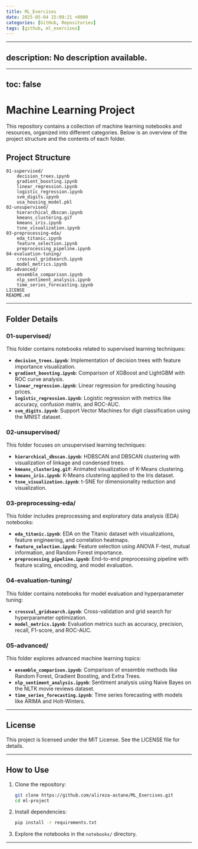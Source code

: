 ```yaml
---
title: ML_Exercises
date: 2025-05-04 15:09:21 +0000
categories: [GitHub, Repositories]
tags: [github, ml_exercises]
---
```


---
description: No description available.
---
---
toc: false
---

# Machine Learning Project

This repository contains a collection of machine learning notebooks and resources, organized into different categories. Below is an overview of the project structure and the contents of each folder.

## Project Structure

```
01-supervised/
    decision_trees.ipynb
    gradient_boosting.ipynb
    linear_regression.ipynb
    logistic_regression.ipynb
    svm_digits.ipynb
    usa_housing_model.pkl
02-unsupervised/
    hierarchical_dbscan.ipynb
    kmeans_clustering.gif
    kmeans_iris.ipynb
    tsne_visualization.ipynb
03-preprocessing-eda/
    eda_titanic.ipynb
    feature_selection.ipynb
    preprocessing_pipeline.ipynb
04-evaluation-tuning/
    crossval_gridsearch.ipynb
    model_metrics.ipynb
05-advanced/
    ensemble_comparison.ipynb
    nlp_sentiment_analysis.ipynb
    time_series_forecasting.ipynb
LICENSE
README.md
```

---

## Folder Details

### 01-supervised/
This folder contains notebooks related to supervised learning techniques:
- **`decision_trees.ipynb`**: Implementation of decision trees with feature importance visualization.
- **`gradient_boosting.ipynb`**: Comparison of XGBoost and LightGBM with ROC curve analysis.
- **`linear_regression.ipynb`**: Linear regression for predicting housing prices.
- **`logistic_regression.ipynb`**: Logistic regression with metrics like accuracy, confusion matrix, and ROC-AUC.
- **`svm_digits.ipynb`**: Support Vector Machines for digit classification using the MNIST dataset.

### 02-unsupervised/
This folder focuses on unsupervised learning techniques:
- **`hierarchical_dbscan.ipynb`**: HDBSCAN and DBSCAN clustering with visualization of linkage and condensed trees.
- **`kmeans_clustering.gif`**: Animated visualization of K-Means clustering.
- **`kmeans_iris.ipynb`**: K-Means clustering applied to the Iris dataset.
- **`tsne_visualization.ipynb`**: t-SNE for dimensionality reduction and visualization.

### 03-preprocessing-eda/
This folder includes preprocessing and exploratory data analysis (EDA) notebooks:
- **`eda_titanic.ipynb`**: EDA on the Titanic dataset with visualizations, feature engineering, and correlation heatmaps.
- **`feature_selection.ipynb`**: Feature selection using ANOVA F-test, mutual information, and Random Forest importance.
- **`preprocessing_pipeline.ipynb`**: End-to-end preprocessing pipeline with feature scaling, encoding, and model evaluation.

### 04-evaluation-tuning/
This folder contains notebooks for model evaluation and hyperparameter tuning:
- **`crossval_gridsearch.ipynb`**: Cross-validation and grid search for hyperparameter optimization.
- **`model_metrics.ipynb`**: Evaluation metrics such as accuracy, precision, recall, F1-score, and ROC-AUC.

### 05-advanced/
This folder explores advanced machine learning topics:
- **`ensemble_comparison.ipynb`**: Comparison of ensemble methods like Random Forest, Gradient Boosting, and Extra Trees.
- **`nlp_sentiment_analysis.ipynb`**: Sentiment analysis using Naive Bayes on the NLTK movie reviews dataset.
- **`time_series_forecasting.ipynb`**: Time series forecasting with models like ARIMA and Holt-Winters.

---

## License

This project is licensed under the MIT License. See the LICENSE file for details.

--- 

## How to Use

1. Clone the repository:
   ```bash
   git clone https://github.com/alireza-astane/ML_Exercises.git
   cd ml-project
   ```

2. Install dependencies:
   ```bash
   pip install -r requirements.txt
   ```

3. Explore the notebooks in the `notebooks/` directory.

--- 

